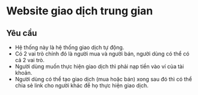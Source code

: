 # Website giao dịch trung gian

## Yêu cầu

- Hệ thống này là hệ thống giao dịch tự động.
- Có 2 vai trò chính đó là người mua và người bán, người dùng có thể có cả 2 vai trò.
- Người dùng muốn thực hiện giao dịch thì phải nạp tiền vào ví của tài khoản.
- Người dùng có thể tạo giao dịch (mua hoặc bán) xong sau đó thì có thể chia sẻ link cho người khác để họ thực hiện giao dịch.
